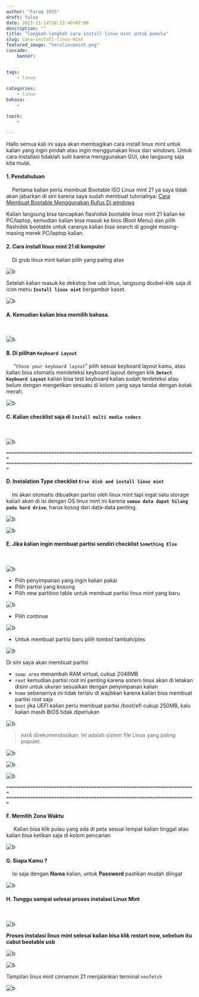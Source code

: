 ```yaml
---
author: "Faruq 1935"
draft: false
date: 2022-11-14T10:13:48+07:00
description: ""
title: "langkah-langkah cara install linux mint untuk pemula"
slug: cara-install-linux-mint
featured_image: "herolinuxmint.png"
cascade:
    banner: 


tags:
    - linux
 
categories:
    - linux
bahasa:
    -

topik:
    -

---
```


Hallo semua kali ini saya akan membagikan cara install linux mint untuk kalian yang ingin pindah atau ingin menggunakan linux dari windows.
Untuk cara installasi tidaklah sulit karena menggunakan GUI, oke langsung saja kita mulai.


#### **1. Pendahuluan**
&nbsp;&nbsp;&nbsp;&nbsp;Pertama kalian perlu membuat Bootable ISO Linux mint 21 ya saya tidak akan jabarkan di sini karena saya sudah membuat tutorialnya: [Cara Membuat Bootable Menggunakan Rufus Di windows](https://sinauriyen.my.id/basic-tutorial/cara-membuat-bootable-menggunakan-rufus/ "tutorial-bootable")

Kalian langsung bisa tancapkan flashidsk bootable linux mint 21 kalian ke PC/laptop,
kemudian kalian bisa masuk ke bios (Boot Menu) dan pilih flashidsk bootable untuk caranya kalian bisa search di google masing-masing merek PC/laptop kalian.

#### **2. Cara install linux mint 21 di komputer**
&nbsp;&nbsp;&nbsp;&nbsp;Di grub linux mint kalian pilih yang paling atas

![b](/assets/img/install-linux-mint/grub-efi.png "linuxmint")
&nbsp;&nbsp;&nbsp;&nbsp;

Setelah kalian masuk ke dekstop live usb linux, langsung doubel-klik saja di icon menu **`Install linux mint`** bergambar kaset.

![b](/assets/img/install-linux-mint/mint-1.png "linuxmint")
&nbsp;&nbsp;&nbsp;&nbsp;

#### A. Kemudian kalian bisa memilih bahasa.
&nbsp;&nbsp;&nbsp;&nbsp;

![b](/assets/img/install-linux-mint/mint-1edit.png "linuxmint")
&nbsp;&nbsp;&nbsp;&nbsp;

#### B. Di pilihan **`Keyboard Layout`**
&nbsp;&nbsp;&nbsp;&nbsp;
"`Chose your keyboard layout`" pilih sesuai keyboard layout kamu, atau kalian bisa otomatis mendeteksi keyboard layout dengan klik **`Detect Keyboard Layout`** kalian bisa test keyboard kalian sudah terdeteksi atau belum dengan mengetikan sesuatu di kolom yang saya tandai dengan kotak merah.

![b](/assets/img/install-linux-mint/mint-2.png "linuxmint")
&nbsp;&nbsp;&nbsp;&nbsp;

#### C. Kalian checklist saja di **`Install multi media codecs`**
&nbsp;&nbsp;&nbsp;&nbsp;

![b](/assets/img/install-linux-mint/mint-3.png "linuxmint")
&nbsp;&nbsp;&nbsp;&nbsp;

`=======================================================================`
`=======================================================================`


#### D. Instalation Type checklist **`Erse disk and install linux mint`**
&nbsp;&nbsp;&nbsp;&nbsp;Ini akan otomatis dibuatkan partisi oleh linux mint tapi ingat satu storage kalian akan di isi dengan OS linux mint ini karena **`semua data dapat hilang pada hard drive`**, harus kosog dari data-data penting.

![b](/assets/img/install-linux-mint/mint-4.png "linuxmint")
&nbsp;&nbsp;&nbsp;&nbsp;

![b](/assets/img/install-linux-mint/mint-5.png "linuxmint")
&nbsp;&nbsp;&nbsp;&nbsp;

#### E. Jika kalian ingin membuat partisi sendiri checklist **`Something Else`**
&nbsp;&nbsp;&nbsp;&nbsp;

![b](/assets/img/install-linux-mint/mint-alternatif1.png "linuxmint")
&nbsp;&nbsp;&nbsp;&nbsp;

* Pilih penyimpanan yang ingin kalian pakai
* Pilih partisi yang kosong 
* Pilih new partition table untuk membuat partisi linux mint yang baru
 
![b](/assets/img/install-linux-mint/mintpartisi.png "linuxmint")
&nbsp;&nbsp;&nbsp;&nbsp;

* Pilih continue

![b](/assets/img/install-linux-mint/mintpartisi1.png "linuxmint")
&nbsp;&nbsp;&nbsp;&nbsp;

* Untuk membuat partisi baru pilih tombol tambah/ples

![b](/assets/img/install-linux-mint/mintpartisi2.png "linuxmint")
&nbsp;&nbsp;&nbsp;&nbsp;

Di sini saya akan membuat partisi
* `swap area` menambah RAM virtual, cukup 2048MB
* `root` kemudian partisi root ini penting karena sistem linux akan di letakan disini untuk ukuran sesuaikan dengan penyimpanan kalian
* `home` sebenarnya ini tidak terlalu di wajibkan karena kalian bisa membuat partisi root saja
* `boot` jika UEFI kalian perlu membuat partisi /boot/efi cukup 250MB, kalu kalian masih BIOS tidak diperlukan


![b](/assets/img/install-linux-mint/mintpartisi3.png "linuxmint")
&nbsp;&nbsp;&nbsp;&nbsp;

> ext4 direkomendasikan. Ini adalah sistem file Linux yang paling populer.

![b](/assets/img/install-linux-mint/root.png "linuxmint")
&nbsp;&nbsp;&nbsp;&nbsp;

![b](/assets/img/install-linux-mint/home.png "linuxmint")
&nbsp;&nbsp;&nbsp;&nbsp;

![b](/assets/img/install-linux-mint/partisiselesai.png "linuxmint")
&nbsp;&nbsp;&nbsp;&nbsp;

`=======================================================================`
`=======================================================================`

#### F. Memilih Zona Waktu
&nbsp;&nbsp;&nbsp;&nbsp; Kalian bisa klik pulau yang ada di peta sesuai tempat kalian tinggal
atau kalian bisa ketikan saja di kolom pencarian

![b](/assets/img/install-linux-mint/zonawaktu.png "linuxmint")
&nbsp;&nbsp;&nbsp;&nbsp;

#### G. Siapa Kamu ?
&nbsp;&nbsp;&nbsp;&nbsp;Isi saja dengan **Nama** kalian, untuk **Password** pastikan mudah diingat

![b](/assets/img/install-linux-mint/form.png "linuxmint")
&nbsp;&nbsp;&nbsp;&nbsp;

#### H. Tunggu sampai selesai proses instalasi Linux Mint
&nbsp;&nbsp;&nbsp;&nbsp;

![b](/assets/img/install-linux-mint/selesailm.png "linuxmint")
&nbsp;&nbsp;&nbsp;&nbsp;

**Proses instalasi linux mint selesai kalian bisa klik restart now, sebelum itu cabut bootable usb**

![b](/assets/img/install-linux-mint/lmfinish.png "linuxmint")
&nbsp;&nbsp;&nbsp;&nbsp;

![b](/assets/img/install-linux-mint/bootloder.png "linuxmint")
&nbsp;&nbsp;&nbsp;&nbsp;

Tampilan linux mint cinnamon 21 menjalankan terminal `neofetch`

![b](/assets/img/install-linux-mint/nef.png "linuxmint")
&nbsp;&nbsp;&nbsp;&nbsp;
